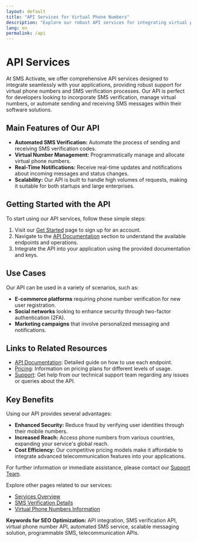 ```yaml
---
layout: default
title: "API Services for Virtual Phone Numbers"
description: "Explore our robust API services for integrating virtual phone number functionalities into your applications seamlessly."
lang: en
permalink: /api
---
```


# API Services

At SMS Activate, we offer comprehensive API services designed to integrate seamlessly with your applications, providing robust support for virtual phone numbers and SMS verification processes. Our API is perfect for developers looking to incorporate SMS verification, manage virtual numbers, or automate sending and receiving SMS messages within their software solutions.

## Main Features of Our API

- **Automated SMS Verification:** Automate the process of sending and receiving SMS verification codes.
- **Virtual Number Management:** Programmatically manage and allocate virtual phone numbers.
- **Real-Time Notifications:** Receive real-time updates and notifications about incoming messages and status changes.
- **Scalability:** Our API is built to handle high volumes of requests, making it suitable for both startups and large enterprises.

## Getting Started with the API

To start using our API services, follow these simple steps:
1. Visit our [Get Started](/get-started) page to sign up for an account.
2. Navigate to the [API Documentation](/api-documentation) section to understand the available endpoints and operations.
3. Integrate the API into your application using the provided documentation and keys.

## Use Cases

Our API can be used in a variety of scenarios, such as:
- **E-commerce platforms** requiring phone number verification for new user registration.
- **Social networks** looking to enhance security through two-factor authentication (2FA).
- **Marketing campaigns** that involve personalized messaging and notifications.

## Links to Related Resources

- [API Documentation](/api-documentation): Detailed guide on how to use each endpoint.
- [Pricing](/pricing): Information on pricing plans for different levels of usage.
- [Support](/support): Get help from our technical support team regarding any issues or queries about the API.

## Key Benefits

Using our API provides several advantages:
- **Enhanced Security:** Reduce fraud by verifying user identities through their mobile numbers.
- **Increased Reach:** Access phone numbers from various countries, expanding your service's global reach.
- **Cost Efficiency:** Our competitive pricing models make it affordable to integrate advanced telecommunication features into your applications.

For further information or immediate assistance, please contact our [Support Team](/support).

Explore other pages related to our services:
- [Services Overview](/services)
- [SMS Verification Details](/sms-verification)
- [Virtual Phone Numbers Information](/virtual-phone-numbers)

**Keywords for SEO Optimization:**
API integration, SMS verification API, virtual phone number API, automated SMS service, scalable messaging solution, programmable SMS, telecommunication APIs.